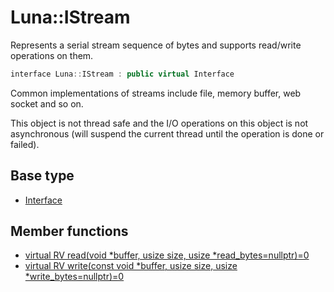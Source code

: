 # Luna::IStream
Represents a serial stream sequence of bytes and supports read/write operations on them. 

```c++
interface Luna::IStream : public virtual Interface
```

Common implementations of streams include file, memory buffer, web socket and so on.

This object is not thread safe and the I/O operations on this object is not asynchronous (will suspend the current thread until the operation is done or failed). 

## Base type
* [Interface](struct_luna_1_1_interface.md)
## Member functions
* [virtual RV read(void *buffer, usize size, usize *read_bytes=nullptr)=0](struct_luna_1_1_i_stream_1a6a5956c629eb0bba95dc0dd89bd0abde.md)
* [virtual RV write(const void *buffer, usize size, usize *write_bytes=nullptr)=0](struct_luna_1_1_i_stream_1ae2de26864471bdff2d8f7d49ac47da39.md)
